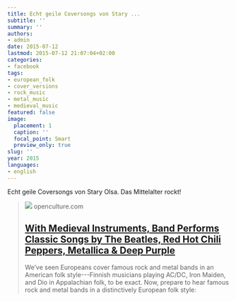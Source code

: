 ```yaml
---
title: Echt geile Coversongs von Stary ...
subtitle: ''
summary: ''
authors:
- admin
date: 2015-07-12
lastmod: 2015-07-12 21:07:04+02:00
categories:
- facebook
tags:
- european_folk
- cover_versions
- rock_music
- metal_music
- medieval_music
featured: false
image:
  placement: 1
  caption: ''
  focal_point: Smart
  preview_only: true
slug: ''
year: 2015
languages:
- english
---
```


Echt geile Coversongs von Stary Olsa. Das Mittelalter rockt!
> [![](https://cdn8.openculture.com/2015/07/22153935/classic-songs-with-medieval-instruments4.png)](http://www.openculture.com/2015/07/with-medieval-instruments-band-performs-classic-songs-by-deep-purple-red-hot-chili-peppers-metallica-the-beatles.html)
> openculture.com
> ## [With Medieval Instruments, Band Performs Classic Songs by The Beatles, Red Hot Chili Peppers, Metallica & Deep Purple](http://www.openculture.com/2015/07/with-medieval-instruments-band-performs-classic-songs-by-deep-purple-red-hot-chili-peppers-metallica-the-beatles.html)
>
>We’ve seen Europeans cover famous rock and metal bands in an American folk style---Finnish musicians playing AC/DC, Iron Maiden, and Dio in Appalachian folk, to be exact. Now, prepare to hear famous rock and metal bands in a distinctively European folk style: